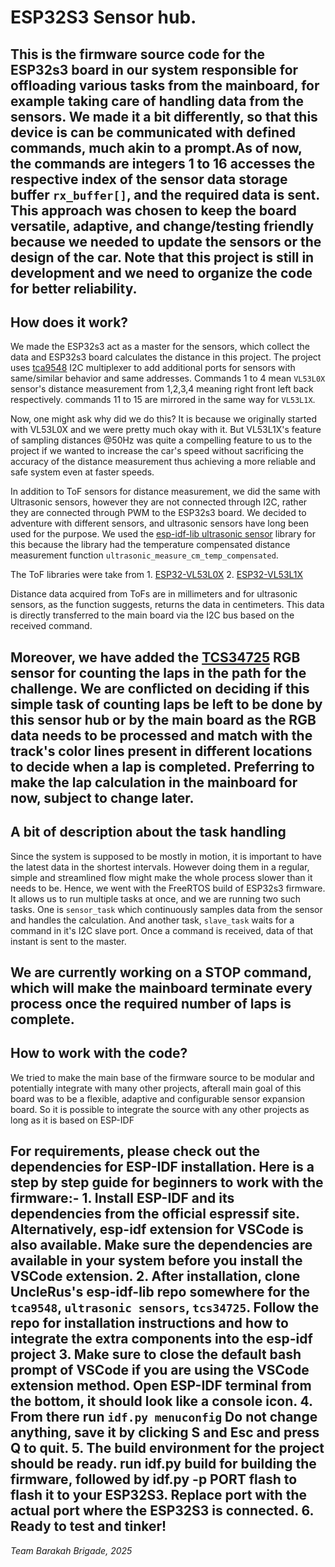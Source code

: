 # ESP32S3 Sensor hub.


This is the firmware source code for the ESP32s3 board in our system responsible for offloading various tasks from the mainboard, for example taking care of handling data from the sensors. We made it a bit differently, so that this device is can be communicated with defined commands, much akin to a prompt.As of now, the commands are integers 1 to 16 accesses the respective index of the sensor data storage buffer `rx_buffer[]`, and the required data is sent.  This approach was chosen to keep the board versatile, adaptive, and change/testing friendly because we needed to update the sensors or the design of the car. Note that this project is still in development and we need to organize the code for better reliability.
---

## How does it work?

We made the ESP32s3 act as a master for the sensors, which collect the data and ESP32s3 board calculates the distance in this project. The project uses [tca9548](https://github.com/esp-idf-lib/tca9548) I2C multiplexer to add additional ports for sensors with same/similar behavior and same addresses. Commands 1 to 4 mean `VL53L0X` sensor's distance measurement from 1,2,3,4 meaning right front left back respectively. commands 11 to 15 are mirrored in the same way for `VL53L1X`. 

Now, one might ask why did we do this? It is because we originally started with VL53L0X and we were pretty much okay with it. But VL53L1X's feature of sampling distances @50Hz was quite a compelling feature to us to the project if we wanted to increase the car's speed without sacrificing the accuracy of the distance measurement thus achieving a more reliable and safe system even at faster speeds.

In addition to ToF sensors for distance measurement, we did the same with Ultrasonic sensors, however they are not connected through I2C, rather they are connected through PWM to the ESP32s3 board. We decided to adventure with different sensors, and ultrasonic sensors have long been used for the purpose. We used the [esp-idf-lib ultrasonic sensor](https://github.com/esp-idf-lib/ultrasonic) library for this because the library had the temperature compensated distance measurement function `ultrasonic_measure_cm_temp_compensated`.

The ToF libraries were take from 
    1. [ESP32-VL53L0X](https://github.com/revk/ESP32-VL53L0X)
    2. [ESP32-VL53L1X](https://github.com/revk/ESP32-VL53L1X)
    
Distance data acquired from ToFs are in millimeters and for ultrasonic sensors, as the function suggests, returns the data in centimeters. This data is directly transferred to the main board via the I2C bus based on the received command.

Moreover, we have added the [TCS34725](https://github.com/tcs34725) RGB sensor for counting the laps in the path for the challenge. We are conflicted on deciding if this simple task of counting laps be left to be done by this sensor hub or by the main board as the RGB data needs to be processed and match with the track's color lines present in different locations to decide when a lap is completed. Preferring to make the lap calculation in the mainboard for now, subject to change later.
---

## A bit of description about the task handling
Since the system is supposed to be mostly in motion, it is important to have the latest data in the shortest intervals. However doing them in a regular, simple and streamlined flow might make the whole process slower than it needs to be. Hence, we went with the FreeRTOS build of ESP32s3 firmware. It allows us to run multiple tasks at once, and we are running two such tasks. One is `sensor_task` which continuously samples data from the sensor and handles the calculation. And another task, `slave_task` waits for a command in it's I2C slave port. Once a command is received, data of that instant is sent to the master.

We are currently working on a STOP command, which will make the mainboard terminate every process once the required number of laps is complete.
---

## How to work with the code?
We tried to make the main base of the firmware source to be modular and potentially integrate with many other projects, afterall main goal of this board was to be a flexible, adaptive and configurable sensor expansion board. So it is possible to integrate the source with any other projects as long as it is based on ESP-IDF

For requirements, please check out the dependencies for ESP-IDF installation. Here is a step by step guide for beginners to work with the firmware:-
    1. Install ESP-IDF and its dependencies from the official espressif site. Alternatively, esp-idf extension for VSCode is also available. Make sure the dependencies are available in your system before you install the VSCode extension.
    2. After installation, clone UncleRus's esp-idf-lib repo somewhere for the `tca9548`, `ultrasonic sensors`, `tcs34725`. Follow the repo for installation instructions and how to integrate the extra components into the esp-idf project
    3. Make sure to close the default bash prompt of VSCode if you are using the VSCode extension method. Open ESP-IDF terminal from the bottom, it should look like a console icon.
    4. From there run `idf.py menuconfig` Do not change anything, save it by clicking S and Esc and press Q to quit.
    5. The build environment for the project should be ready. run idf.py build for building the firmware, followed by idf.py -p PORT flash to flash it to your ESP32S3. Replace port with the actual port where the ESP32S3 is connected.
    6. Ready to test and tinker!
-
*Team Barakah Brigade, 2025*
